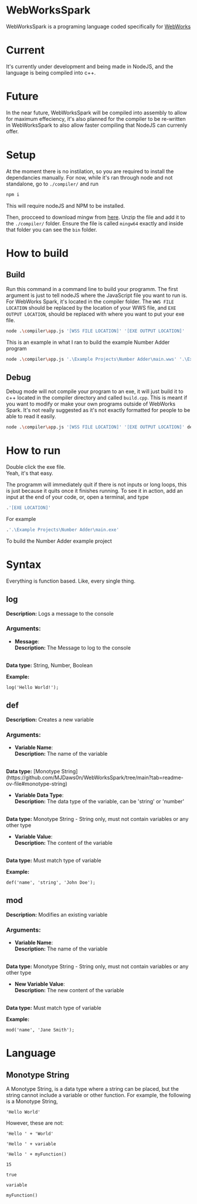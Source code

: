 # WebWorksSpark
WebWorksSpark is a programing language coded specifically for [WebWorks](https://webworkshub.online)

# Current
It's currently under development and being made in NodeJS, and the language is being compiled into c++.

# Future
In the near future, WebWorksSpark will be compiled into assembly to allow for maximum effeciency, it's also planned for the compiler to be re-written in WebWorksSpark to also allow faster compiling that NodeJS can currenly offer.

# Setup
At the moment there is no instilation, so you are required to install the dependancies manually. For now, while it's ran through node and not standalone, go to `./compiler/` and run
```sh
npm i
```
This will require nodeJS and NPM to be installed.

Then, procceed to download mingw from [here](https://winlibs.com/#download-release). Unzip the file and add it to the `./compiler/` folder. Ensure the file is called `mingw64` exactly and inside that folder you can see the `bin` folder.

# How to build
## Build
Run this command in a command line to build your programm. The first argument is just to tell nodeJS where the JavaScript file you want to run is. For WebWorks Spark, it's located in the compiler folder. The `WWS FILE LOCATION` should be replaced by the location of your WWS file, and `EXE OUTPUT LOCATION`, should be replaced with where you want to put your exe file.
```sh
node .\compiler\app.js '[WSS FILE LOCATION]' '[EXE OUTPUT LOCATION]'
```

This is an example in what I ran to build the example Number Adder program
```sh
node .\compiler\app.js '.\Example Projects\Number Adder\main.wws' '.\Example Projects\Number Adder\main.exe'
```
## Debug
Debug mode will not compile your program to an exe, it will just build it to c++ located in the compiler directory and called `build.cpp`. This is meant if you want to modify or make your own programs outside of WebWorks Spark. It's not really suggested as it's not exactly formatted for people to be able to read it easily.
```sh
node .\compiler\app.js '[WSS FILE LOCATION]' '[EXE OUTPUT LOCATION]' debug
```

# How to run
Double click the exe file.<br>
Yeah, it's that easy.

The programm will immediately quit if there is not inputs or long loops, this is just because it quits once it finishes running. To see it in action, add an input at the end of your code, or, open a terminal, and type
```sh
.'[EXE LOCATION]'
```

For example
```sh
.'.\Example Projects\Number Adder\main.exe'
```
To build the Number Adder example project

# Syntax
Everything is function based. Like, every single thing.

## log
<b>Description:</b> Logs a message to the console


### Arguments:

- <b>Message</b>:<br>
<b>Description:</b> The Message to log to the console
<br>
<b>Data type:</b> String, Number, Boolean

<b>Example:</b>
```wss
log('Hello World!');
```

## def
<b>Description:</b> Creates a new variable


### Arguments:
- <b>Variable Name</b>:<br>
<b>Description:</b> The name of the variable
<br>
<b>Data type:</b>
[Monotype String](https://github.com/MJDaws0n/WebWorksSpark/tree/main?tab=readme-ov-file#monotype-string)

- <b>Variable Data Type</b>:<br>
<b>Description:</b> The data type of the variable, can be 'string' or 'number'
<br>
<b>Data type:</b> Monotype String - String only, must not contain variables or any other type

- <b>Variable Value</b>:<br>
<b>Description:</b> The content of the variable
<br>
<b>Data type:</b> Must match type of variable

<b>Example:</b>
```wss
def('name', 'string', 'John Doe');
```

## mod
<b>Description:</b> Modifies an existing variable


### Arguments:
- <b>Variable Name</b>:<br>
<b>Description:</b> The name of the variable
<br>
<b>Data type:</b> Monotype String - String only, must not contain variables or any other type

- <b>New Variable Value</b>:<br>
<b>Description:</b> The new content of the variable
<br>
<b>Data type:</b> Must match type of variable

<b>Example:</b>
```wss
mod('name', 'Jane Smith');
```



# Language
## Monotype String
A Monotype String, is a data type where a string can be placed, but the string cannot include a variable or other function. For example, the following is a Monotype String,
```wws
'Hello World'
```
However, these are not:
```wws
'Hello ' + 'World'
```
```wss
'Hello ' + variable
```
```wss
'Hello ' + myFunction()
```
```wss
15
```
```wss
true
```
```wss
variable
```
```wss
myFunction()
```